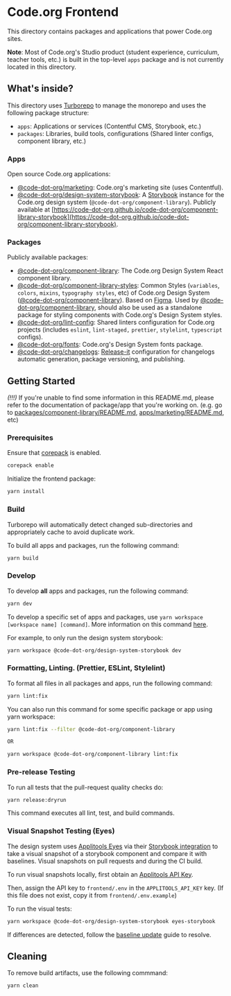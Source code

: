 # Code.org Frontend

This directory contains packages and applications that power Code.org sites.

**Note**: Most of Code.org's Studio product (student experience, curriculum, teacher tools, etc.) is built in the
top-level `apps` package and is not currently located in this directory.

## What's inside?

This directory uses [Turborepo](https://turbo.build/) to manage the monorepo and uses the following package structure:

- `apps`: Applications or services (Contentful CMS, Storybook, etc.)
- `packages`: Libraries, build tools, configurations (Shared linter configs, component library, etc.)

### Apps

Open source Code.org applications:

- [@code-dot-org/marketing](apps/marketing): Code.org's marketing site (uses Contentful).
- [@code-dot-org/design-system-storybook](apps/design-system-storybook): A [Storybook](https://storybook.js.org/)
  instance for the Code.org design system (`@code-dot-org/component-library`). Publicly available at
  [https://code-dot-org.github.io/code-dot-org/component-library-storybook](https://code-dot-org.github.io/code-dot-org/component-library-storybook).

### Packages

Publicly available packages:

- [@code-dot-org/component-library](packages/component-library): The Code.org Design System React component library.
- [@code-dot-org/component-library-styles](packages/component-library-styles): Common Styles
  (`variables`, `colors`, `mixins`, `typography styles`, etc) of Code.org Design System
  ([@code-dot-org/component-library](packages/component-library)). Based on [Figma](https://www.figma.com/design/NIVcvUgU3WmXpAmp9U2vVy/DSCO-Variables?node-id=2925-33951&m=dev).
  Used by [@code-dot-org/component-library](packages/component-library), should also be used as
  a standalone package for styling components with Code.org's Design System styles.
- [@code-dot-org/lint-config](packages/lint-config): Shared linters configuration for Code.org projects
  (includes `eslint`, `lint-staged,` `prettier`, `stylelint`, `typescript` configs).
- [@code-dot-org/fonts](packages/fonts): Code.org's Design System fonts package.
- [@code-dot-org/changelogs](packages/changelogs): [Release-it](https://github.com/release-it/release-it)
  configuration for changelogs automatic generation, package versioning, and publishing.

## Getting Started

_(!!!)_ If you're unable to find some information in this README.md, please refer to the documentation of package/app
that you're working on. (e.g. go to [packages/component-library/README.md](packages/component-library/README.md),
[apps/marketing/README.md](apps/marketing/README.md), etc)

### Prerequisites

Ensure that [corepack](https://nodejs.org/api/corepack.html) is enabled.

```bash
corepack enable
```

Initialize the frontend package:

```bash
yarn install
```

### Build

Turborepo will automatically detect changed sub-directories and appropriately cache to avoid duplicate work.

To build all apps and packages, run the following command:

```bash
yarn build
```

### Develop

To develop **all** apps and packages, run the following command:

```bash
yarn dev
```

To develop a specific set of apps and packages, use `yarn workspace [workspace name] [command]`.
More information on this command [here](https://yarnpkg.com/cli/workspace).

For example, to only run the design system storybook:

```bash
yarn workspace @code-dot-org/design-system-storybook dev
```

### Formatting, Linting. (Prettier, ESLint, Stylelint)

To format all files in all packages and apps, run the following command:

```bash
yarn lint:fix
```

You can also run this command for some specific package or app using yarn workspace:

```bash
yarn lint:fix --filter @code-dot-org/component-library

OR

yarn workspace @code-dot-org/component-library lint:fix
```

### Pre-release Testing

To run all tests that the pull-request quality checks do:

```bash
yarn release:dryrun
```

This command executes all lint, test, and build commands.

### Visual Snapshot Testing (Eyes)

The design system uses [Applitools Eyes](https://applitools.com/platform/eyes/) via their [Storybook integration](https://applitools.com/tutorials/sdks/storybook) to take a visual snapshot of
a storybook component and
compare it with baselines. Visual snapshots on pull requests and during the CI build.

To run visual snapshots locally, first obtain an [Applitools API Key](https://applitools.com/docs/topics/overview/obtain-api-key.html).

Then, assign the API key to `frontend/.env` in the `APPLITOOLS_API_KEY` key. (If this file does not exist,
copy it from `frontend/.env.example`)

To run the visual tests:

```bash
yarn workspace @code-dot-org/design-system-storybook eyes-storybook
```

If differences are detected, follow the [baseline update](https://applitools.com/docs/topics/overview/overview-reviewing-test-results.html) guide to resolve.

## Cleaning

To remove build artifacts, use the following commmand:

```bash
yarn clean
```
